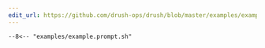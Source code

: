 ```yaml
---
edit_url: https://github.com/drush-ops/drush/blob/master/examples/example.prompt.sh
---
```

```
--8<-- "examples/example.prompt.sh"
```